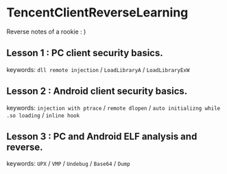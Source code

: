 

# TencentClientReverseLearning
Reverse notes of a rookie : ) 

## Lesson 1 : PC client security basics.
  
keywords: `dll remote injection` / `LoadLibraryA` / `LoadLibraryExW`
  
## Lesson 2 : Android client security basics.

keywords: `injection with ptrace` / `remote dlopen` / `auto initializng while .so loading` / `inline hook`

## Lesson 3 : PC and Android ELF analysis and reverse.

keywords: `UPX` / `VMP` / `Undebug` / `Base64` / `Dump` 

